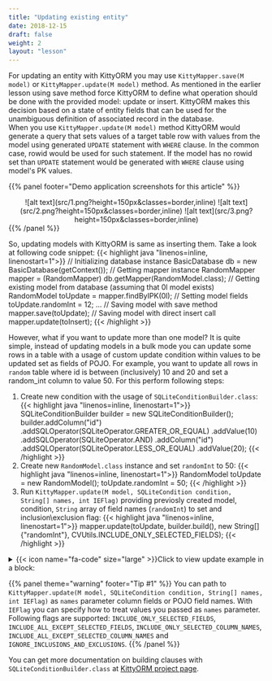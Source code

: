 ```yaml
---
title: "Updating existing entity"
date: 2018-12-15
draft: false
weight: 2
layout: "lesson"
---
```

For updating an entity with KittyORM you may use `KittyMapper.save(M model)` or `KittyMapper.update(M model)` method. As mentioned in the earlier lesson using save method force KittyORM to define what operation should be done with the provided model: update or insert. KittyORM makes this decision based on a state of entity fields that can be used for the unambiguous definition of associated record in the database.  
When you use `KittyMapper.update(M model)` method KittyORM would generate a query that sets values of a target table row with values from the model using generated `UPDATE` statement with `WHERE` clause. In the common case, rowid would be used for such statement. If the model has no rowid set than `UPDATE` statement would be generated with `WHERE` clause using model's PK values.

{{% panel footer="Demo application screenshots for this article" %}}
<center>![alt text](src/1.png?height=150px&classes=border,inline)  ![alt text](src/2.png?height=150px&classes=border,inline) ![alt text](src/3.png?height=150px&classes=border,inline)</center>
{{% /panel %}}

So, updating models with KittyORM is same as inserting them. Take a look at following code snippet:
{{< highlight java "linenos=inline, linenostart=1">}}
// Initializing database instance
BasicDatabase db = new BasicDatabase(getContext());
// Getting mapper instance
RandomMapper mapper = (RandomMapper) db.getMapper(RandomModel.class);
// Getting existing model from database (assuming that 0l model exists)
RandomModel toUpdate = mapper.findByIPK(0l);
// Setting model fields
toUpdate.randomInt = 12;
...
// Saving model with save method
mapper.save(toUpdate);
// Saving model with direct insert call
mapper.update(toInsert);
{{< /highlight >}}

However, what if you want to update more than one model? It is quite simple, instead of updating models in a bulk mode you can update some rows in a table with a usage of custom update condition within values to be updated set as fields of POJO. 
For example, you want to update all rows in `random` table where id is between (inclusively) 10 and 20 and set a random_int column to value 50. For this perform following steps:

1. Create new condition with the usage of `SQLiteConditionBuilder.class`:
{{< highlight java "linenos=inline, linenostart=1">}}
SQLiteConditionBuilder builder = new SQLiteConditionBuilder();
builder.addColumn("id")
       .addSQLOperator(SQLiteOperator.GREATER_OR_EQUAL)
       .addValue(10)
       .addSQLOperator(SQLiteOperator.AND)
       .addColumn("id")
       .addSQLOperator(SQLiteOperator.LESS_OR_EQUAL)
       .addValue(20);
{{< /highlight >}}
2. Create new `RandomModel.class` instance and set `randomInt` to 50:
{{< highlight java "linenos=inline, linenostart=1">}}
RandomModel toUpdate = new RandomModel();
toUpdate.randomInt = 50;
{{< /highlight >}}
3. Run `KittyMapper.update(M model, SQLiteCondition condition, String[] names, int IEFlag)` providing previosly created model, condition, `String` array of field names (`randomInt`) to set and inclusion\exclusion flag:
{{< highlight java "linenos=inline, linenostart=1">}}
mapper.update(toUpdate, builder.build(), new String[]{"randomInt"}, CVUtils.INCLUDE_ONLY_SELECTED_FIELDS);
{{< /highlight >}}

<details> 
  <summary>{{< icon name="fa-code" size="large" >}}Click to view update example in a block:</summary>
{{< highlight java "linenos=inline, linenostart=1">}}
// Initializing database instance
BasicDatabase db = new BasicDatabase(getContext());
// Getting mapper instance
RandomMapper mapper = (RandomMapper) db.getMapper(RandomModel.class);
// Creating condition builder instance
SQLiteConditionBuilder builder = new SQLiteConditionBuilder();
builder.addColumn("id")
       .addSQLOperator(SQLiteOperator.GREATER_OR_EQUAL)
       .addValue(10)
       .addSQLOperator(SQLiteOperator.AND)
       .addColumn("id")
       .addSQLOperator(SQLiteOperator.LESS_OR_EQUAL)
       .addValue(20);
// Creating blank model and setting it fields
RandomModel toUpdate = new RandomModel();
toUpdate.randomInt = 50;
// Updating table with custom clause and values from model
mapper.update(toUpdate, builder.build(), new String[]{"randomInt"}, CVUtils.INCLUDE_ONLY_SELECTED_FIELDS);
{{< /highlight >}}
</details>

{{% panel theme="warning" footer="Tip #1" %}}
You can path to `KittyMapper.update(M model, SQLiteCondition condition, String[] names, int IEFlag)` as `names` parameter column fields or POJO field names. With `IEFlag` you can specify how to treat values you passed as `names` parameter. Following flags are supported: `INCLUDE_ONLY_SELECTED_FIELDS`, `INCLUDE_ALL_EXCEPT_SELECTED_FIELDS`, `INCLUDE_ONLY_SELECTED_COLUMN_NAMES`, `INCLUDE_ALL_EXCEPT_SELECTED_COLUMN_NAMES` and `IGNORE_INCLUSIONS_AND_EXCLUSIONS`.
{{% /panel %}}

You can get more documentation on building clauses with `SQLiteConditionBuilder.class` at [KittyORM project page](https://akaish.github.io/KittyORMPages/).
